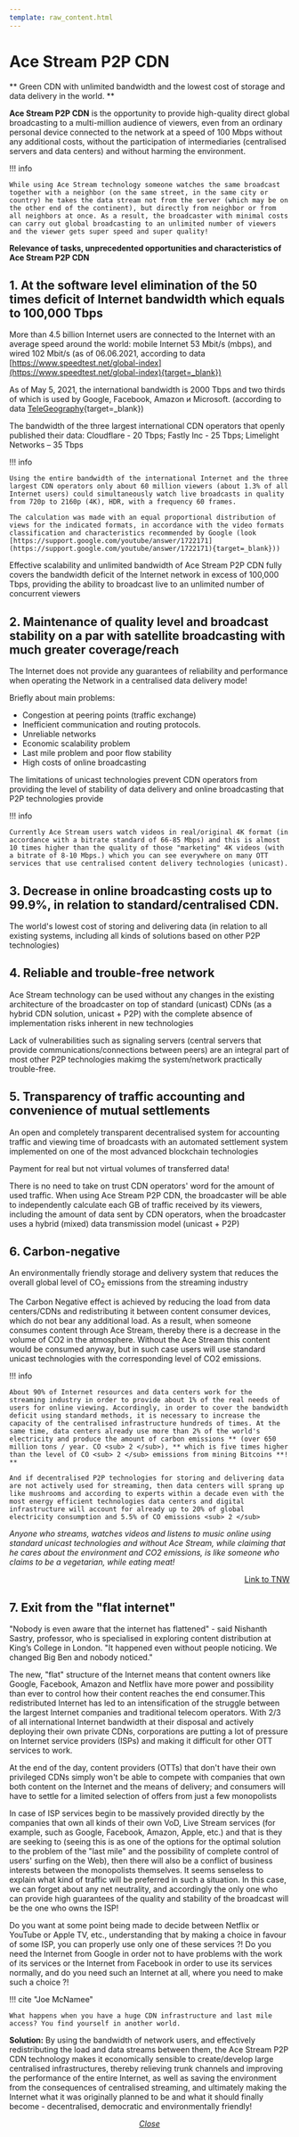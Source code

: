 ```yaml
---
template: raw_content.html
---
```


# Ace Stream P2P CDN

**
Green CDN with unlimited bandwidth and the lowest cost of storage and data delivery in the world.
**

**Ace Stream P2P CDN** is the opportunity to provide high-quality direct global broadcasting to a multi-million audience of viewers, even from an ordinary personal device connected to the network at a speed of 100 Mbps without any additional costs, without the participation of intermediaries (centralised servers and data centers) and without harming the environment.


!!! info

    While using Ace Stream technology someone watches the same broadcast together with a neighbor (on the same street, in the same city or country) he takes the data stream not from the server (which may be on the other end of the continent), but directly from neighbor or from all neighbors at once. As a result, the broadcaster with minimal costs can carry out global broadcasting to an unlimited number of viewers and the viewer gets super speed and super quality!


**Relevance of tasks, unprecedented opportunities and characteristics of Ace Stream P2P CDN**

## 1. At the software level elimination of the 50 times deficit of Internet bandwidth which equals to 100,000 Tbps

More than 4.5 billion Internet users are connected to the Internet with an average speed around the world: mobile Internet 53 Mbit/s (mbps), and wired 102 Mbit/s (as of 06.06.2021, according to data [https://www.speedtest.net/global-index](https://www.speedtest.net/global-index){target=_blank})

As of May 5, 2021, the international bandwidth is 2000 Tbps and two thirds of which is used by Google, Facebook, Amazon и Microsoft. (according to data [TeleGeography](https://blog.telegeography.com/2021-international-bandwidth-trends-demand-global-networks){target=_blank})

The bandwidth of the three largest international CDN operators that openly published their data: Cloudflare  - 20 Tbps; Fastly Inc - 25 Tbps; Limelight Networks – 35 Tbps


!!! info

    Using the entire bandwidth of the international Internet and the three largest CDN operators only about 60 million viewers (about 1.3% of all Internet users) could simultaneously watch live broadcasts in quality from 720p to 2160p (4K), HDR, with a frequency 60 frames.

    The calculation was made with an equal proportional distribution of views for the indicated formats, in accordance with the video formats classification and characteristics recommended by Google (look [https://support.google.com/youtube/answer/1722171](https://support.google.com/youtube/answer/1722171){target=_blank}))

Effective scalability and unlimited bandwidth of Ace Stream P2P CDN fully covers the bandwidth deficit of the Internet network in excess of 100,000 Tbps, providing the ability to broadcast live to an unlimited number of concurrent viewers



## 2. Maintenance of quality level and broadcast stability on a par with satellite broadcasting with much greater coverage/reach 

The Internet does not provide any guarantees of reliability and performance when operating the Network in a centralised data delivery mode!

Briefly about main problems:

- Congestion at peering points (traffic exchange)
- Inefficient communication and routing protocols.
- Unreliable networks
- Economic scalability problem
- Last mile problem and poor flow stability
- High costs of online broadcasting

The limitations of unicast technologies prevent CDN operators from providing the level of stability of data delivery and online broadcasting that P2P technologies provide

!!! info

    Currently Ace Stream users watch videos in real/original 4K format (in accordance with a bitrate standard of 66-85 Mbps) and this is almost 10 times higher than the quality of those "marketing" 4K videos (with a bitrate of 8-10 Mbps.) which you can see everywhere on many OTT services that use centralised content delivery technologies (unicast).


## 3. Decrease in online broadcasting costs up to 99.9%, in relation to standard/centralised CDN.

The world's lowest cost of storing and delivering data (in relation to all existing systems, including all kinds of solutions based on other P2P technologies)


## 4. Reliable and trouble-free network

Ace Stream technology can be used without any changes in the existing architecture of the broadcaster on top of standard (unicast) CDNs (as a hybrid CDN solution, unicast + P2P) with the complete absence of implementation risks inherent in new technologies

Lack of vulnerabilities such as signaling servers (central servers that provide communications/connections between peers) are an integral part of most other P2P technologies makimg the system/network practically trouble-free.


## 5. Transparency of traffic accounting and convenience of mutual settlements

An open and completely transparent decentralised system for accounting traffic and viewing time of broadcasts with an automated settlement system implemented on one of the most advanced blockchain technologies

Payment for real but not virtual volumes of transferred data!

There is no need to take on trust CDN operators' word for the amount of used traffic. When using Ace Stream P2P CDN, the broadcaster will be able to independently calculate each GB of traffic received by its viewers, including the amount of data sent by CDN operators, when the broadcaster uses a hybrid (mixed) data transmission model (unicast + P2P)


## 6. Carbon-negative

An environmentally friendly storage and delivery system that reduces the overall global level of CO<sub>2</sub> emissions from the streaming industry

The Carbon Negative effect is achieved by reducing the load from data centers/CDNs and redistributing it between content consumer devices, which do not bear any additional load. As a result, when someone consumes content through Ace Stream, thereby there is a decrease in the volume of CO2 in the atmosphere. Without the Ace Stream this content would be consumed anyway, but in such case users will use standard unicast technologies with the corresponding level of CO2 emissions.

!!! info

    About 90% of Internet resources and data centers work for the streaming industry in order to provide about 1% of the real needs of users for online viewing. Accordingly, in order to cover the bandwidth deficit using standard methods, it is necessary to increase the capacity of the centralised infrastructure hundreds of times. At the same time, data centers already use more than 2% of the world's electricity and produce the amount of carbon emissions ** (over 650 million tons / year. CO <sub> 2 </sub>), ** which is five times higher than the level of CO <sub> 2 </sub> emissions from mining Bitcoins **! **

    And if decentralised P2P technologies for storing and delivering data are not actively used for streaming, then data centers will sprang up like mushrooms and according to experts within a decade even with the most energy efficient technologies data centers and digital infrastructure will account for already up to 20% of global electricity consumption and 5.5% of CO emissions <sub> 2 </sub>

_Anyone who streams, watches videos and listens to music online using standard unicast technologies and without Ace Stream, while claiming that he cares about the environment and CO2 emissions, is like someone who claims to be a vegetarian, while eating meat!_

<p style="text-align: right">
        <a href="https://thenextweb.com/news/data-centers-generate-the-same-amount-of-carbon-emissions-as-global-airlines" target="_blank">Link to TNW
    </a>
</p>

## 7. Exit from the "flat internet"

"Nobody is even aware that the internet has flattened" - said Nishanth Sastry, professor, who is specialised in exploring content distribution at King’s College in London. "It happened even without people noticing. We changed Big Ben and nobody noticed."

The new, "flat" structure of the Internet means that content owners like Google, Facebook, Amazon and Netflix have more power and possibility than ever to control how their content reaches the end consumer.This redistributed Internet has led to an intensification of the struggle between the largest Internet companies and traditional telecom operators. With 2/3 of all international Internet bandwidth at their disposal and actively deploying their own private CDNs, corporations are putting a lot of pressure on Internet service providers (ISPs) and making it difficult for other OTT services to work.

At the end of the day, content providers (OTTs) that don't have their own privileged CDNs simply won't be able to compete with companies that own both content on the Internet and the means of delivery; and consumers will have to settle for a limited selection of offers from just a few monopolists

In case of ISP services begin to be massively provided directly by the companies that own all kinds of their own VoD, Live Stream services (for example, such as Google, Facebook, Amazon, Apple, etc.) and that is they are seeking to (seeing this is as one of the options for the optimal solution to the problem of the "last mile" and the possibility of complete control of users' surfing on the Web), then there will also be a conflict of business interests between the monopolists themselves. It seems senseless to explain what kind of traffic will be preferred in such a situation. In this case, we can forget about any net neutrality, and accordingly the only one who can provide high guarantees of the quality and stability of the broadcast will be the one who owns the ISP!

Do you want at some point being made to decide between Netflix or YouTube or Apple TV, etc., understanding that by making a choice in favour of some ISP, you can properly use only one of these services ?!  Do you need the Internet from Google in order not to have problems with the work of its services or the Internet from Facebook in order to use its services normally, and do you need such an Internet at all, where you need to make such a choice ?!

!!! cite "Joe McNamee"

    What happens when you have a huge CDN infrastructure and last mile access? You find yourself in another world.

**Solution:** By using the bandwidth of network users, and effectively redistributing the load and data streams between them, the Ace Stream P2P CDN technology makes it economically sensible to create/develop large centralised infrastructures, thereby relieving trunk channels and improving the performance of the entire Internet, as well as saving the environment from the consequences of centralised streaming, and ultimately making the Internet what it was originally planned to be and what it should finally become - decentralised, democratic and environmentally friendly!

<p style="text-align: center">
    <em>
        <a class="md-button mdx-button--transparent-light close-popup-inner" href="#">
            Close
        </a>
    </em>
</p>
